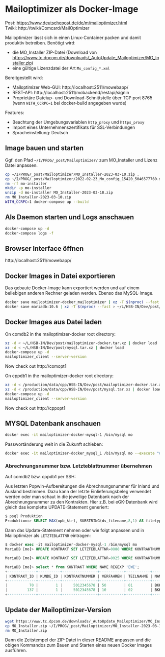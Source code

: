 # Mailoptimizer als Docker-Image

Post: https://www.deutschepost.de/de/m/mailoptimizer.html<br>
Twiki: http://twiki/Comcard/MailOptimizer

Mailoptimizer lässt sich in einen Linux-Container packen und damit produktiv betreiben.
Benötigt wird:
- die MO_Installer ZIP-Datei (Download von https://www.tc.dpcom.de/downloads/_AutoUpdate_Mailoptimizer/MO_Installer.zip)
- eine gültige Lizenzdatei der Art `Mo_config_*.xml`

Bereitgestellt wird:
- Mailoptimizer Web-GUI: http://localhost:2511/mowebapp/
- REST-API: http://localhost:2511/mobackend/restapi/signin
- Proprietäre Dateiup- und Download-Schnittstelle über TCP port 8765 (wenn `WITH_CCRPC=1` bei docker-build angegeben wurde)

Features:
- Beachtung der Umgebungsvariablen `http_proxy` und `https_proxy`
- Import eines Unternehmenszertifikats für SSL-Verbindungen
- Spracheinstellung: Deutsch

## Image bauen und starten

Ggf. den Pfad `~/I/PROG/_post/Mailoptimizer/` zum MO_Installer und Lizenz Datei anpassen.

```sh
cp ~/I/PROG/_post/Mailoptimizer/MO_Installer-2023-03-10.zip .
cp ~/I/PROG/_post/Mailoptimizer/2022-02-23_Mo_config_15420_5046577760.xml .
rm -rf mo-installer
mkdir -p mo-installer
unzip -d mo-installer MO_Installer-2023-03-10.zip
rm MO_Installer-2023-03-10.zip
WITH_CCRPC=1 docker-compose up --build
```

## Als Daemon starten und Logs anschauen
```sh
docker-compose up -d
docker-compose logs -f
```

## Browser Interface öffnen

http://localhost:2511/mowebapp/

## Docker Images in Datei exportieren
Das gebaute Docker-Image kann exportiert werden und auf einem beliebigen anderen Rechner geladen werden.
Ebenso das MySQL-Image.

```sh
docker save mailoptimizer-docker_mailoptimizer | xz -T $(nproc) --fast > ~/L/HSB-IN/Dev/post/mailoptimizer-docker.tar.xz
docker save mariadb:10.6 | xz -T $(nproc) --fast > ~/L/HSB-IN/Dev/post/mysql.tar.xz
```

## Docker Images aus Datei laden

On comdb2 in the mailoptimizer-docker root directory:
```sh
xz -d < ~/L/HSB-IN/Dev/post/mailoptimizer-docker.tar.xz | docker load
xz -d < ~/L/HSB-IN/Dev/post/mysql.tar.xz | docker load
docker-compose up -d
mailoptimizer_client --server-version
```
Now check out http://comopt1


On cppdb1 in the mailoptimizer-docker root directory:
```sh
xz -d < /production/data/cpp/HSB-IN/Dev/post/mailoptimizer-docker.tar.xz | docker load
xz -d < /production/data/cpp/HSB-IN/Dev/post/mysql.tar.xz | docker load
docker-compose up -d
mailoptimizer_client --server-version
```
Now check out http://cppopt1


## MYSQL Datenbank anschauen
```sh
docker exec -it mailoptimizer-docker-mysql-1 /bin/mysql mo
```

Passwortänderung weit in die Zukunft schieben:
```sh
docker exec -it mailoptimizer-docker_mysql_1 /bin/mysql mo --execute "update benutzer set PW_GEAENDERT='2054-01-12 12:16:38';"
```

### Abrechnungsnummer bzw. Letzteblattnummer übernehmen

Auf comdb2 bzw. cppdb1 per SSH:

Aus letzten Popwin-Aufbereitungen die Abrechnungsnummer für Inland und Ausland bestimmen.
Dazu kann der letzte Einlieferungsbeleg verwendet werden oder man schaut in die jeweilige Datenbank nach der Abrechnungsnummer zu den Kontrakten.
Hier z.B. bei eGK-Datenbank wird gleich das komplette UPDATE-Statement generiert:

```sql
$ psql Produktion
Produktion=> SELECT MAX(opb_ktr), SUBSTRING(dv_filename,8,1) AS filetype, ('x'|| SUBSTRING(dv_dm_ascii,(6-1)*2+1,5*2))::bit(40)::bigint AS ekp, ('x'|| SUBSTRING(dv_dm_ascii,(20-1)*2+1,2))::bit(8)::int AS teiln, 'UPDATE KONTRAKT SET LETZTEBLATTNR=' || MAX(dv_abrnr) || ' WHERE KONTRAKTNUMMER=''' || ('x'|| SUBSTRING(dv_dm_ascii,(6-1)*2+1,5*2))::bit(40)::bigint || ''' AND VERFAHREN=''' || case SUBSTRING(dv_filename,8,1) when 's' then '50' when 'p' then '10' end || ''' AND TEILNAHME=''' || to_char(('x'|| SUBSTRING(dv_dm_ascii,(20-1)*2+1,2))::bit(8)::int, 'fm00') || ''';' AS update FROM egk_perso.cards WHERE poop_batch_id IS NOT NULL AND dv_dm_ascii IS NOT NULL GROUP BY dv_versender, filetype, ekp, teiln  ORDER BY ekp, MAX(id) DESC;
```
Dann das Update-Statement nehmen oder wie folgt anpassen und in Mailoptimizer als `LETZTEBLATTNR` eintragen:

```sql
$ docker exec -it mailoptimizer-docker-mysql-1 /bin/mysql mo
MariaDB [mo]> UPDATE KONTRAKT SET LETZTEBLATTNR=0888 WHERE KONTRAKTNUMMER='5012345678' AND VERFAHREN='10' AND TEILNAHME='02';

MariaDB [mo]> UPDATE KONTRAKT SET LETZTEBLATTNR=0025 WHERE KONTRAKTNUMMER='5012345678' AND VERFAHREN='50' AND TEILNAHME='01';

MariaDB [mo]> select * from KONTRAKT WHERE NAME REGEXP 'EWE';
+-------------+----------+----------------+-----------+-----------+---------+-------------+---------------+------------+-------------+
| KONTRAKT_ID | KUNDE_ID | KONTRAKTNUMMER | VERFAHREN | TEILNAHME | NAME    | KONTRAKTTYP | LETZTEBLATTNR | ERSTELLTAM | BENUTZER_ID |
+-------------+----------+----------------+-----------+-----------+---------+-------------+---------------+------------+-------------+
|          70 |        1 |     5012345678 | 50        | 01        | BKK EWE | 2           |            25 | NULL       |        NULL |
|         137 |        1 |     5012345678 | 10        | 02        | BKK EWE | 2           |           888 | NULL       |        NULL |
+-------------+----------+----------------+-----------+-----------+---------+-------------+---------------+------------+-------------+
```

## Update der Mailoptimizer-Version

```sh
wget https://www.tc.dpcom.de/downloads/_AutoUpdate_Mailoptimizer/MO_Installer.zip
cp MO_Installer.zip ~/I/PROG/_post/Mailoptimizer/MO_Installer-2023-03-10.zip
rm MO_Installer.zip
```

Dann die Zeitstempel der ZIP-Datei in dieser README anpassen und die obigen Kommandos zum Bauen und Starten eines neuen Docker Images ausführen.
